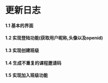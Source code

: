 # 更新日志
#### 1.1 基本的界面
#### 1.2 实现登陆功能(获取用户昵称,头像以及openid)
#### 1.3 实现创建班级
#### 1.4 生成不重复的课程邀请码
#### 1.5 实现加入班级功能



